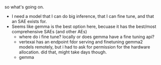 so what's going on.

- I need a model that I can do big inference, that I can fine tune, and that an SAE exists for.
- Seems like gemma is the best option here, becuase it has the best/most comprehensive SAEs (and other AEs)
    - where do i fine tune? locally or does gemma have a fine tuning api?
    - vertexai has  an endpoint fdor serving and finetuning gemma2 models remotely, but i had to ask for permission for the hardware allocation. did that, might take days though.
    - gemma 